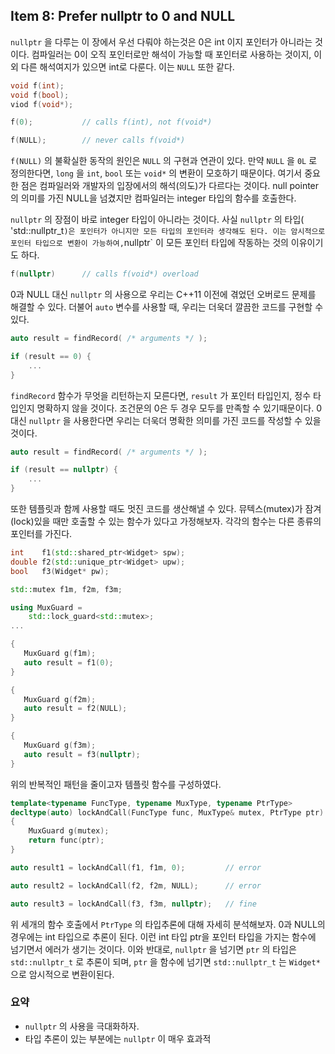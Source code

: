## Item 8: Prefer nullptr to 0 and NULL

`nullptr` 을 다루는 이 장에서 우선 다뤄야 하는것은 0은 int 이지 포인터가 아니라는 것이다. 컴파일러는 0이 오직 포인터로만 해석이 가능할 때 포인터로 사용하는 것이지, 이 외 다른 해석여지가 있으면 int로 다룬다. 이는 `NULL` 또한 같다.

```cpp
void f(int);
void f(bool);
viod f(void*);

f(0);           // calls f(int), not f(void*)

f(NULL);        // never calls f(void*)
```

`f(NULL)` 의 불확실한 동작의 원인은 `NULL` 의 구현과 연관이 있다. 만약 `NULL` 을 `0L` 로 정의한다면, `long` 을 `int`, `bool` 또는 `void*` 의 변환이 모호하기 때문이다. 여기서 중요한 점은 컴파일러와 개발자의 입장에서의 해석(의도)가 다르다는 것이다. null pointer의 의미를 가진 NULL을 넘겼지만 컴파일러는 integer 타입의 함수를 호출한다.

`nullptr` 의 장점이 바로 integer 타입이 아니라는 것이다. 사실 `nullptr` 의 타입( 'std::nullptr_t` )은 포인터가 아니지만 모든 타입의 포인터라 생각해도 된다. 이는 암시적으로 포인터 타입으로 변환이 가능하여, `nullptr` 이 모든 포인터 타입에 작동하는 것의 이유이기도 하다.

```cpp
f(nullptr)      // calls f(void*) overload
```

0과 NULL 대신 `nullptr` 의 사용으로 우리는 C++11 이전에 겪었던 오버로드 문제를 해결할 수 있다. 더불어 `auto` 변수를 사용할 때, 우리는 더욱더 깔끔한 코드를 구현할 수 있다.

```cpp
auto result = findRecord( /* arguments */ );

if (result == 0) {
    ...
}
```

`findRecord` 함수가 무엇을 리턴하는지 모른다면, `result` 가 포인터 타입인지, 정수 타입인지 명확하지 않을 것이다. 조건문의 0은 두 경우 모두를 만족할 수 있기때문이다. 0 대신 `nullptr` 을 사용한다면 우리는 더욱더 명확한 의미를 가진 코드를 작성할 수 있을것이다.

```cpp
auto result = findRecord( /* arguments */ );

if (result == nullptr) {
    ...
}
```

또한 템플릿과 함께 사용할 때도 멋진 코드를 생산해낼 수 있다. 뮤텍스(mutex)가 잠겨(lock)있을 때만 호출할 수 있는 함수가 있다고 가정해보자. 각각의 함수는 다른 종류의 포인터를 가진다.

```cpp
int    f1(std::shared_ptr<Widget> spw);
double f2(std::unique_ptr<Widget> upw);
bool   f3(Widget* pw);

std::mutex f1m, f2m, f3m;

using MuxGuard =
    std::lock_guard<std::mutex>;
...

{
   MuxGuard g(f1m);
   auto result = f1(0);
}

{
   MuxGuard g(f2m);
   auto result = f2(NULL);
}

{
   MuxGuard g(f3m);
   auto result = f3(nullptr);
}
```

위의 반복적인 패턴을 줄이고자 템플릿 함수를 구성하였다.

```cpp
template<typename FuncType, typename MuxType, typename PtrType>
decltype(auto) lockAndCall(FuncType func, MuxType& mutex, PtrType ptr)
{
    MuxGuard g(mutex);
    return func(ptr);
}

auto result1 = lockAndCall(f1, f1m, 0);         // error

auto result2 = lockAndCall(f2, f2m, NULL);      // error

auto result3 = lockAndCall(f3, f3m, nullptr);   // fine
```

위 세개의 함수 호출에서 `PtrType` 의 타입추론에 대해 자세히 분석해보자. 0과 NULL의 경우에는 int 타입으로 추론이 된다. 이런 int 타입 ptr을 포인터 타입을 가지는 함수에 넘기면서 에러가 생기는 것이다.
이와 반대로, `nullptr` 을 넘기면 `ptr` 의 타입은 `std::nullptr_t` 로 추론이 되며, `ptr` 을 함수에 넘기면 `std::nullptr_t` 는 `Widget*` 으로 암시적으로 변환이된다.

### 요약

- `nullptr` 의 사용을 극대화하자.
- 타입 추론이 있는 부분에는 `nullptr` 이 매우 효과적
